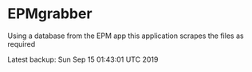 # EPMgrabber
Using a database from the EPM app this application scrapes the files as required


Latest backup: Sun Sep 15 01:43:01 UTC 2019
